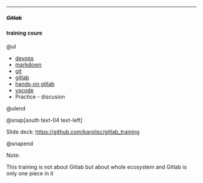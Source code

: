 ---

##### ~~Gitlab~~

#### training coure

@ul

- [devops](?p=training/topics/devops)
- [markdown](?p=training/topics/markdown)
- [git](?p=training/topics/git)
- [gitlab](?p=training/topics/gitlab)
- [hands-on gitlab](?p=training/topics/gitlab-hands-on)
- [vscode](?p=training/topics/vscode)
- Practice - discusion

@ulend

@snap[south text-04 text-left]

Slide deck: https://github.com/karolisc/gitlab_training

@snapend

Note:

This training is not about Gitlab but about whole ecosystem
and Gitlab is only one piece in it
